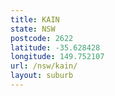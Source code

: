 ```yaml
---
title: KAIN
state: NSW
postcode: 2622
latitude: -35.628428
longitude: 149.752107
url: /nsw/kain/
layout: suburb
---
```

